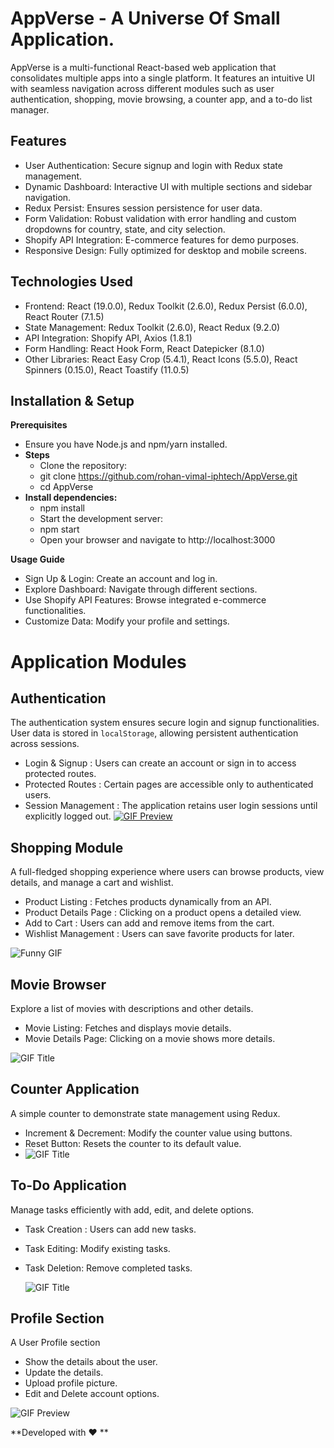 # **AppVerse - A Universe Of Small Application.**

AppVerse is a multi-functional React-based web application that consolidates multiple apps into a single platform. It features an intuitive UI with seamless navigation across different modules such as user authentication, shopping, movie browsing, a counter app, and a to-do list manager.

## Features

- User Authentication: Secure signup and login with Redux state management.
- Dynamic Dashboard: Interactive UI with multiple sections and sidebar navigation.
- Redux Persist: Ensures session persistence for user data.
- Form Validation: Robust validation with error handling and custom dropdowns for country, state, and city selection.
- Shopify API Integration: E-commerce features for demo purposes.
- Responsive Design: Fully optimized for desktop and mobile screens.



## Technologies Used

- Frontend: React (19.0.0), Redux Toolkit (2.6.0), Redux Persist (6.0.0), React Router (7.1.5)
- State Management: Redux Toolkit (2.6.0), React Redux (9.2.0)
- API Integration: Shopify API, Axios (1.8.1)
- Form Handling: React Hook Form, React Datepicker (8.1.0)
- Other Libraries: React Easy Crop (5.4.1), React Icons (5.5.0), React Spinners (0.15.0), React Toastify (11.0.5)

## Installation & Setup

 **Prerequisites**

- Ensure you have Node.js and npm/yarn installed.
- **Steps**
  - Clone the repository:
  - git clone https://github.com/rohan-vimal-iphtech/AppVerse.git
  - cd AppVerse
- **Install dependencies:**
  - npm install
  - Start the development server:
  - npm start
  - Open your browser and navigate to http://localhost:3000


**Usage Guide**
  - Sign Up & Login: Create an account and log in.
  - Explore Dashboard: Navigate through different sections.
  - Use Shopify API Features: Browse integrated e-commerce functionalities.
  - Customize Data: Modify your profile and settings.

# **Application Modules**

## Authentication

 The authentication system ensures secure login and signup functionalities. User data is stored in `localStorage`, allowing persistent authentication across sessions.

- Login & Signup : Users can create an account or sign in to access protected routes.
- Protected Routes : Certain pages are accessible only to authenticated users.
- Session Management : The application retains user login sessions until explicitly logged out.
[![GIF Preview](https://i.imgflip.com/9pp09b.gif)](https://imgflip.com/gif/9pp09b)



## Shopping Module

  A full-fledged shopping experience where users can browse products, view details, and manage a cart and wishlist.

- Product Listing : Fetches products dynamically from an API.
- Product Details Page : Clicking on a product opens a detailed view.
- Add to Cart : Users can add and remove items from the cart.
- Wishlist Management : Users can save favorite products for later.

![Funny GIF](https://i.imgflip.com/9wevca.gif)


## Movie Browser

  Explore a list of movies with descriptions and other details.

  - Movie Listing: Fetches and displays movie details.
  - Movie Details Page: Clicking on a movie shows more details.

  ![GIF Title](https://i.imgflip.com/9oofyo.gif)
    
## Counter Application

 A simple counter to demonstrate state management using Redux.

- Increment & Decrement: Modify the counter value using buttons.
- Reset Button: Resets the counter to its default value.
- ![GIF Title](https://i.imgflip.com/9oogse.gif)

## To-Do Application

 Manage tasks efficiently with add, edit, and delete options.

- Task Creation : Users can add new tasks.
- Task Editing: Modify existing tasks.
- Task Deletion: Remove completed tasks.

  ![GIF Title](https://i.imgflip.com/9oohg0.gif)


## Profile Section

 A User Profile section

 - Show the details about the user.
 - Update the details.
 - Upload profile picture.
 - Edit and Delete account options.

 ![GIF Preview](https://i.imgflip.com/9pp1km.gif) 

**Developed with ❤️ ** 
